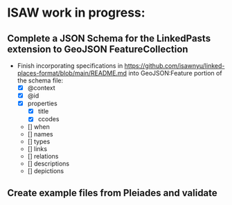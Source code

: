 # ISAW work in progress:

## Complete a JSON Schema for the LinkedPasts extension to GeoJSON FeatureCollection

- Finish incorporating specifications in https://github.com/isawnyu/linked-places-format/blob/main/README.md into GeoJSON:Feature portion of the schema file:
  - [x] @context
  - [x] @id
  - [x] properties
    - [x] title
    - [x] ccodes
  - [] when
  - [] names
  - [] types
  - [] links
  - [] relations
  - [] descriptions
  - [] depictions

## Create example files from Pleiades and validate

